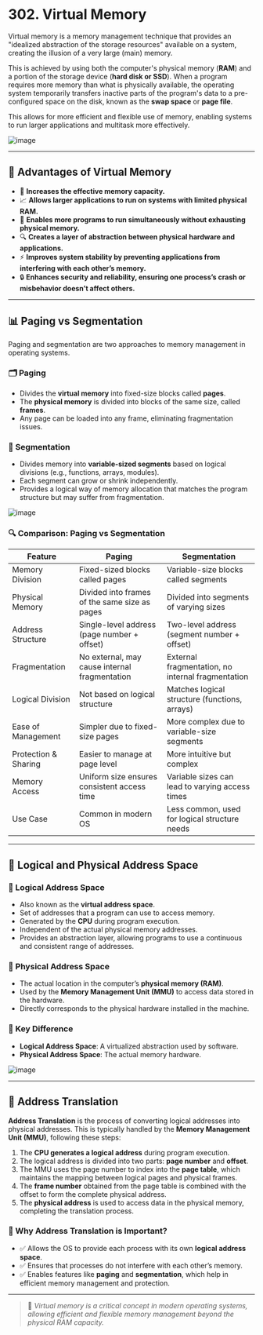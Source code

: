 # 302. Virtual Memory

Virtual memory is a memory management technique that provides an "idealized abstraction of the storage resources" available on a system, creating the illusion of a very large (main) memory.

This is achieved by using both the computer's physical memory (**RAM**) and a portion of the storage device (**hard disk or SSD**). When a program requires more memory than what is physically available, the operating system temporarily transfers inactive parts of the program's data to a pre-configured space on the disk, known as the **swap space** or **page file**.

This allows for more efficient and flexible use of memory, enabling systems to run larger applications and multitask more effectively.

![image](https://github.com/user-attachments/assets/75a4d92d-b0ce-4a28-8a91-4dfe7b576b94)

---

## 🌟 Advantages of Virtual Memory

- 🚀 **Increases the effective memory capacity.**
- 📈 **Allows larger applications to run on systems with limited physical RAM.**
- 🔄 **Enables more programs to run simultaneously without exhausting physical memory.**
- 🔍 **Creates a layer of abstraction between physical hardware and applications.**
- ⚡ **Improves system stability by preventing applications from interfering with each other’s memory.**
- 🔒 **Enhances security and reliability, ensuring one process’s crash or misbehavior doesn’t affect others.**

---

## 📊 Paging vs Segmentation

Paging and segmentation are two approaches to memory management in operating systems.

### 🗂️ Paging
- Divides the **virtual memory** into fixed-size blocks called **pages**.
- The **physical memory** is divided into blocks of the same size, called **frames**.
- Any page can be loaded into any frame, eliminating fragmentation issues.

### 🧩 Segmentation
- Divides memory into **variable-sized segments** based on logical divisions (e.g., functions, arrays, modules).
- Each segment can grow or shrink independently.
- Provides a logical way of memory allocation that matches the program structure but may suffer from fragmentation.
  
![image](https://github.com/user-attachments/assets/2e6f5677-e26d-43d1-937a-f44e42d22b65)

### 🔍 Comparison: Paging vs Segmentation

| Feature              | Paging                                          | Segmentation                                      |
|----------------------|-------------------------------------------------|---------------------------------------------------|
| Memory Division       | Fixed-sized blocks called pages                 | Variable-size blocks called segments               |
| Physical Memory       | Divided into frames of the same size as pages   | Divided into segments of varying sizes             |
| Address Structure     | Single-level address (page number + offset)     | Two-level address (segment number + offset)        |
| Fragmentation         | No external, may cause internal fragmentation   | External fragmentation, no internal fragmentation   |
| Logical Division      | Not based on logical structure                   | Matches logical structure (functions, arrays)      |
| Ease of Management    | Simpler due to fixed-size pages                  | More complex due to variable-size segments         |
| Protection & Sharing  | Easier to manage at page level                   | More intuitive but complex                         |
| Memory Access         | Uniform size ensures consistent access time     | Variable sizes can lead to varying access times    |
| Use Case              | Common in modern OS                             | Less common, used for logical structure needs      |

---

## 📌 Logical and Physical Address Space

### 📍 Logical Address Space
- Also known as the **virtual address space**.
- Set of addresses that a program can use to access memory.
- Generated by the **CPU** during program execution.
- Independent of the actual physical memory addresses.
- Provides an abstraction layer, allowing programs to use a continuous and consistent range of addresses.

### 📍 Physical Address Space
- The actual location in the computer’s **physical memory (RAM)**.
- Used by the **Memory Management Unit (MMU)** to access data stored in the hardware.
- Directly corresponds to the physical hardware installed in the machine.

### 📝 Key Difference
- **Logical Address Space**: A virtualized abstraction used by software.
- **Physical Address Space**: The actual memory hardware.

![image](https://github.com/user-attachments/assets/ef5df80a-a236-4f48-8a46-dd2b214f2a11)

---

## 🔄 Address Translation

**Address Translation** is the process of converting logical addresses into physical addresses. This is typically handled by the **Memory Management Unit (MMU)**, following these steps:

1. The **CPU generates a logical address** during program execution.
2. The logical address is divided into two parts: **page number** and **offset**.
3. The MMU uses the page number to index into the **page table**, which maintains the mapping between logical pages and physical frames.
4. The **frame number** obtained from the page table is combined with the offset to form the complete physical address.
5. The **physical address** is used to access data in the physical memory, completing the translation process.

### 📌 Why Address Translation is Important?
- ✅ Allows the OS to provide each process with its own **logical address space**.
- ✅ Ensures that processes do not interfere with each other’s memory.
- ✅ Enables features like **paging** and **segmentation**, which help in efficient memory management and protection.

---

> 📘 *Virtual memory is a critical concept in modern operating systems, allowing efficient and flexible memory management beyond the physical RAM capacity.*

